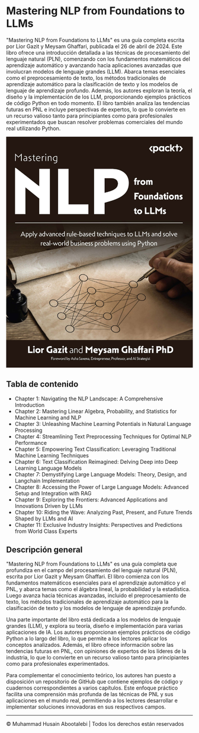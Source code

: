 <!-- ©©©©©©©©©©©©©©©©©©©©©©©© All Rights Are Reserved By Muhammad Husain Abootalebi ©©©©©©©©©©©©©©©©©©©©©©©©©©©©©©©©©© -->

# Mastering NLP from Foundations to LLMs

"Mastering NLP from Foundations to LLMs" es una guía completa escrita por Lior Gazit y Meysam Ghaffari, publicada el 26 de abril de 2024. Este libro ofrece una introducción detallada a las técnicas de procesamiento del lenguaje natural (PLN), comenzando con los fundamentos matemáticos del aprendizaje automático y avanzando hacia aplicaciones avanzadas que involucran modelos de lenguaje grandes (LLM). Abarca temas esenciales como el preprocesamiento de texto, los métodos tradicionales de aprendizaje automático para la clasificación de texto y los modelos de lenguaje de aprendizaje profundo. Además, los autores exploran la teoría, el diseño y la implementación de los LLM, proporcionando ejemplos prácticos de código Python en todo momento. El libro también analiza las tendencias futuras en PNL e incluye perspectivas de expertos, lo que lo convierte en un recurso valioso tanto para principiantes como para profesionales experimentados que buscan resolver problemas comerciales del mundo real utilizando Python.

![Mastering NLP from Foundations to LLMs](../../assets/Books/Book%20Covers/2%20-%202%20-%20Mastering%20NLP%20from%20Foundations%20to%20LLMs.jpg)

## Tabla de contenido

- Chapter 1: Navigating the NLP Landscape: A Comprehensive Introduction
- Chapter 2: Mastering Linear Algebra, Probability, and Statistics for Machine Learning and NLP
- Chapter 3: Unleashing Machine Learning Potentials in Natural Language Processing
- Chapter 4: Streamlining Text Preprocessing Techniques for Optimal NLP Performance
- Chapter 5: Empowering Text Classification: Leveraging Traditional Machine Learning Techniques
- Chapter 6: Text Classification Reimagined: Delving Deep into Deep Learning Language Models
- Chapter 7: Demystifying Large Language Models: Theory, Design, and Langchain Implementation
- Chapter 8: Accessing the Power of Large Language Models: Advanced Setup and Integration with RAG
- Chapter 9: Exploring the Frontiers: Advanced Applications and Innovations Driven by LLMs
- Chapter 10: Riding the Wave: Analyzing Past, Present, and Future Trends Shaped by LLMs and AI
- Chapter 11: Exclusive Industry Insights: Perspectives and Predictions from World Class Experts

## Descripción general

"Mastering NLP from Foundations to LLMs" es una guía completa que profundiza en el campo del procesamiento del lenguaje natural (PLN), escrita por Lior Gazit y Meysam Ghaffari. El libro comienza con los fundamentos matemáticos esenciales para el aprendizaje automático y el PNL, y abarca temas como el álgebra lineal, la probabilidad y la estadística. Luego avanza hacia técnicas avanzadas, incluido el preprocesamiento de texto, los métodos tradicionales de aprendizaje automático para la clasificación de texto y los modelos de lenguaje de aprendizaje profundo.

Una parte importante del libro está dedicada a los modelos de lenguaje grandes (LLM), y explora su teoría, diseño e implementación para varias aplicaciones de IA. Los autores proporcionan ejemplos prácticos de código Python a lo largo del libro, lo que permite a los lectores aplicar los conceptos analizados. Además, el libro ofrece información sobre las tendencias futuras en PNL, con opiniones de expertos de los líderes de la industria, lo que lo convierte en un recurso valioso tanto para principiantes como para profesionales experimentados.

Para complementar el conocimiento teórico, los autores han puesto a disposición un repositorio de GitHub que contiene ejemplos de código y cuadernos correspondientes a varios capítulos. Este enfoque práctico facilita una comprensión más profunda de las técnicas de PNL y sus aplicaciones en el mundo real, permitiendo a los lectores desarrollar e implementar soluciones innovadoras en sus respectivos campos.

---

© Muhammad Husain Abootalebi | Todos los derechos están reservados

<!-- ©©©©©©©©©©©©©©©©©©©©©©©© All Rights Are Reserved By Muhammad Husain Abootalebi ©©©©©©©©©©©©©©©©©©©©©©©©©©©©©©©©©© -->
